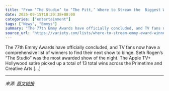 ```yaml
---
title: "From ‘The Studio’ to ‘The Pitt,’ Where to Stream the  Biggest Winners at the 2025 Emmys"
date: 2025-09-15T18:20:38+08:00
categories: ["entertainment"]
tags: ["News", "Emmys"]
summary: "The 77th Emmy Awards have officially concluded, and TV fans now have a comprehensive list of winners to find their next show to binge. Seth Rogen&#8217;s &#8220;The Studio&#8221; was the most awarded "
source_url: "https://variety.com/lists/where-to-stream-emmy-award-winners-2025/"
---
```


The 77th Emmy Awards have officially concluded, and TV fans now have a comprehensive list of winners to find their next show to binge. Seth Rogen&#8217;s &#8220;The Studio&#8221; was the most awarded show of the night. The Apple TV+ Hollywood satire picked up a total of 13 total wins across the Primetime and Creative Arts [&#8230;]

---

*来源: [原文链接](https://variety.com/lists/where-to-stream-emmy-award-winners-2025/)*
